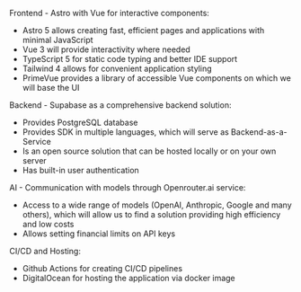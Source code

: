 Frontend - Astro with Vue for interactive components:

- Astro 5 allows creating fast, efficient pages and applications with minimal JavaScript
- Vue 3 will provide interactivity where needed
- TypeScript 5 for static code typing and better IDE support
- Tailwind 4 allows for convenient application styling
- PrimeVue provides a library of accessible Vue components on which we will base the UI

Backend - Supabase as a comprehensive backend solution:

- Provides PostgreSQL database
- Provides SDK in multiple languages, which will serve as Backend-as-a-Service
- Is an open source solution that can be hosted locally or on your own server
- Has built-in user authentication

AI - Communication with models through Openrouter.ai service:

- Access to a wide range of models (OpenAI, Anthropic, Google and many others), which will allow us to find a solution providing high efficiency and low costs
- Allows setting financial limits on API keys

CI/CD and Hosting:

- Github Actions for creating CI/CD pipelines
- DigitalOcean for hosting the application via docker image
